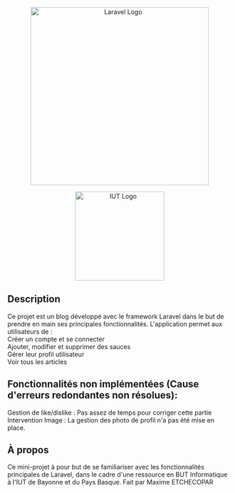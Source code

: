 <p align="center"><a href="https://laravel.com" target="_blank"><img src="https://raw.githubusercontent.com/laravel/art/master/logo-lockup/5%20SVG/2%20CMYK/1%20Full%20Color/laravel-logolockup-cmyk-red.svg" width="400" alt="Laravel Logo"></a></p>
<p align="center"><a href="https://www.iutbayonne.univ-pau.fr" target="_blank"><img src="https://www.iutbayonne.univ-pau.fr/sites/default/files/logo_iut_w_alpha_mh_wm_def.png" width="200" alt="IUT Logo"></a></p>

## Description

Ce projet est un blog développé avec le framework Laravel dans le but de prendre en main ses principales fonctionnalités. L'application permet aux utilisateurs de :
</br>
Créer un compte et se connecter </br> 
Ajouter, modifier et supprimer des sauces</br>
Gérer leur profil utilisateur</br>
Voir tous les articles</br>

## Fonctionnalités non implémentées (Cause d'erreurs redondantes non résolues):
Gestion de like/dislike : Pas assez de temps pour corriger cette partie</br>
Intervention Image : La gestion des photo de profil n'a pas été mise en place.

## À propos
Ce mini-projet à pour but de se familiariser avec les fonctionnalités principales de Laravel, dans le cadre d'une ressource en BUT Informatique à l'IUT de Bayonne et du Pays Basque.
Fait par Maxime ETCHECOPAR

